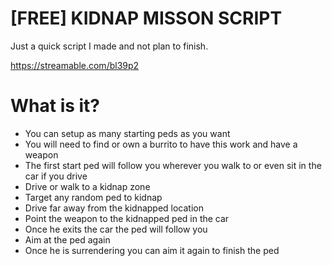# [FREE] KIDNAP MISSON SCRIPT
Just a quick script I made and not plan to finish.

https://streamable.com/bl39p2

# What is it?
- You can setup as many starting peds as you want
- You will need to find or own a burrito to have this work and have a weapon
- The first start ped will follow you wherever you walk to or even sit in the car if you drive
- Drive or walk to a kidnap zone
- Target any random ped to kidnap
- Drive far away from the kidnapped location
- Point the weapon to the kidnapped ped in the car
- Once he exits the car the ped will follow you
- Aim at the ped again
- Once he is surrendering you can aim it again to finish the ped
